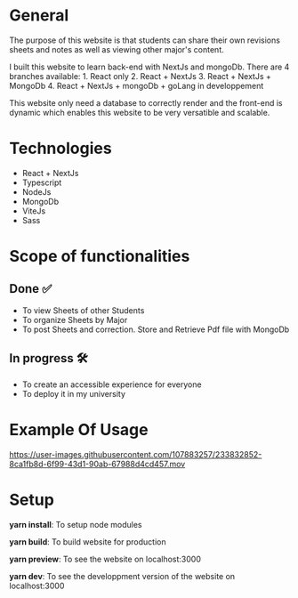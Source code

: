 # General

The purpose of this website is that students can share their own revisions sheets and notes as well as viewing other major's content.

I built this website to learn back-end with NextJs and mongoDb. There are 4 branches available:
	1. React only 
	2. React + NextJs
	3. React + NextJs + MongoDb
	4. React + NextJs + mongoDb + goLang in developpement

This website only need a database to correctly render and the front-end is dynamic which enables this website to be very versatible and scalable.

# Technologies

- React + NextJs
- Typescript
- NodeJs
- MongoDb
- ViteJs
- Sass

# Scope of functionalities

## Done ✅

- To view Sheets of other Students 
- To organize Sheets by Major
- To post Sheets and correction. Store and Retrieve Pdf file with MongoDb

## In progress 🛠️

- To create an accessible experience for everyone 
- To deploy it in my university

# Example Of Usage

https://user-images.githubusercontent.com/107883257/233832852-8ca1fb8d-6f99-43d1-90ab-67988d4cd457.mov

# Setup

**yarn install**: To setup node modules

**yarn build**: To build website for production

**yarn preview**: To see the website on localhost:3000

**yarn dev**: To see the developpment version of the website on localhost:3000
